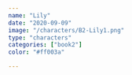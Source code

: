 ```yaml
---
name: "Lily"
date: "2020-09-09"
image: "/characters/B2-Lily1.png"
type: "characters"
categories: ["book2"]
color: "#ff003a"

---
```


